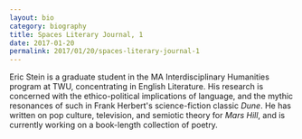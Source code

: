 ```yaml
---
layout: bio
category: biography
title: Spaces Literary Journal, 1
date: 2017-01-20
permalink: 2017/01/20/spaces-literary-journal-1
---
```


Eric Stein is a graduate student in the MA Interdisciplinary Humanities program at TWU, concentrating in English Literature. His research is concerned with the ethico-political implications of language, and the mythic resonances of such in Frank Herbert's science-fiction classic *Dune*. He has written on pop culture, television, and semiotic theory for *Mars Hill*, and is currently working on a book-length collection of poetry.
